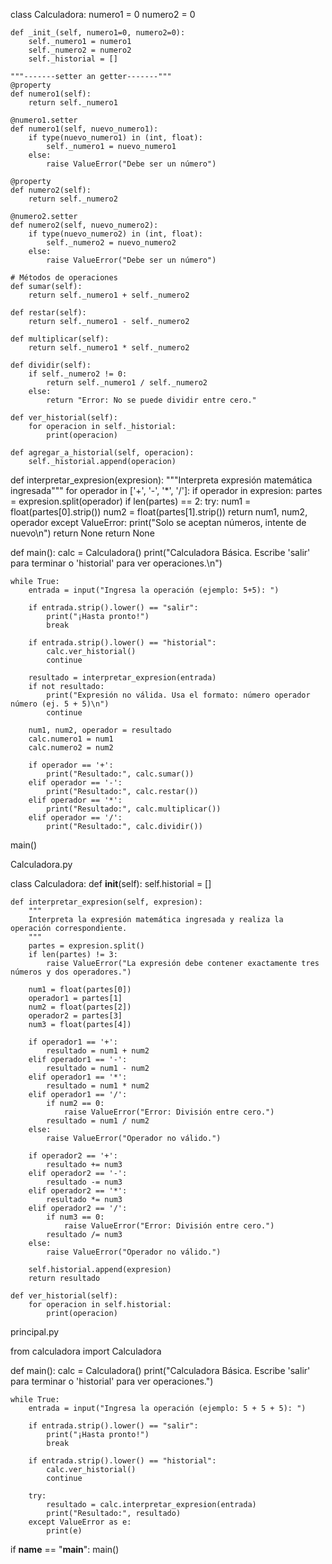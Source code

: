 class Calculadora:
    numero1 = 0
    numero2 = 0

    def _init_(self, numero1=0, numero2=0):  
        self._numero1 = numero1  
        self._numero2 = numero2  
        self._historial = []  
   
    """-------setter an getter-------"""  
    @property  
    def numero1(self):  
        return self._numero1  
   
    @numero1.setter  
    def numero1(self, nuevo_numero1):  
        if type(nuevo_numero1) in (int, float):  
            self._numero1 = nuevo_numero1  
        else:  
            raise ValueError("Debe ser un número")  

    @property  
    def numero2(self):  
        return self._numero2  
       
    @numero2.setter  
    def numero2(self, nuevo_numero2):  
        if type(nuevo_numero2) in (int, float):  
            self._numero2 = nuevo_numero2  
        else:  
            raise ValueError("Debe ser un número")  
           
    # Métodos de operaciones  
    def sumar(self):  
        return self._numero1 + self._numero2  

    def restar(self):  
        return self._numero1 - self._numero2  

    def multiplicar(self):  
        return self._numero1 * self._numero2  

    def dividir(self):  
        if self._numero2 != 0:  
            return self._numero1 / self._numero2  
        else:  
            return "Error: No se puede dividir entre cero."  

    def ver_historial(self):  
        for operacion in self._historial:  
            print(operacion)  

    def agregar_a_historial(self, operacion):  
        self._historial.append(operacion)


def interpretar_expresion(expresion):
    """Interpreta expresión matemática ingresada"""
    for operador in ['+', '-', '*', '/']:
        if operador in expresion:
            partes = expresion.split(operador)
            if len(partes) == 2:
                try:
                    num1 = float(partes[0].strip())
                    num2 = float(partes[1].strip())
                    return num1, num2, operador
                except ValueError:
                    print("Solo se aceptan números, intente de nuevo\n")
                    return None
    return None


def main():
    calc = Calculadora()
    print("Calculadora Básica. Escribe 'salir' para terminar o 'historial' para ver operaciones.\n")

    while True:  
        entrada = input("Ingresa la operación (ejemplo: 5+5): ")  
      
        if entrada.strip().lower() == "salir":  
            print("¡Hasta pronto!")  
            break  
                      
        if entrada.strip().lower() == "historial":  
            calc.ver_historial()  
            continue  
                      
        resultado = interpretar_expresion(entrada)  
        if not resultado:  
            print("Expresión no válida. Usa el formato: número operador número (ej. 5 + 5)\n")  
            continue  

        num1, num2, operador = resultado  
        calc.numero1 = num1  
        calc.numero2 = num2  

        if operador == '+':  
            print("Resultado:", calc.sumar())  
        elif operador == '-':  
            print("Resultado:", calc.restar())  
        elif operador == '*':  
            print("Resultado:", calc.multiplicar())  
        elif operador == '/':  
            print("Resultado:", calc.dividir())  
                          
main()







Calculadora.py

class Calculadora:
    def __init__(self):
        self.historial = []

    def interpretar_expresion(self, expresion):
        """
        Interpreta la expresión matemática ingresada y realiza la operación correspondiente.
        """
        partes = expresion.split()
        if len(partes) != 3:
            raise ValueError("La expresión debe contener exactamente tres números y dos operadores.")

        num1 = float(partes[0])
        operador1 = partes[1]
        num2 = float(partes[2])
        operador2 = partes[3]
        num3 = float(partes[4])

        if operador1 == '+':
            resultado = num1 + num2
        elif operador1 == '-':
            resultado = num1 - num2
        elif operador1 == '*':
            resultado = num1 * num2
        elif operador1 == '/':
            if num2 == 0:
                raise ValueError("Error: División entre cero.")
            resultado = num1 / num2
        else:
            raise ValueError("Operador no válido.")

        if operador2 == '+':
            resultado += num3
        elif operador2 == '-':
            resultado -= num3
        elif operador2 == '*':
            resultado *= num3
        elif operador2 == '/':
            if num3 == 0:
                raise ValueError("Error: División entre cero.")
            resultado /= num3
        else:
            raise ValueError("Operador no válido.")

        self.historial.append(expresion)
        return resultado

    def ver_historial(self):
        for operacion in self.historial:
            print(operacion)






principal.py

from calculadora import Calculadora

def main():
    calc = Calculadora()
    print("Calculadora Básica. Escribe 'salir' para terminar o 'historial' para ver operaciones.")

    while True:
        entrada = input("Ingresa la operación (ejemplo: 5 + 5 + 5): ")

        if entrada.strip().lower() == "salir":
            print("¡Hasta pronto!")
            break

        if entrada.strip().lower() == "historial":
            calc.ver_historial()
            continue

        try:
            resultado = calc.interpretar_expresion(entrada)
            print("Resultado:", resultado)
        except ValueError as e:
            print(e)

if __name__ == "__main__":
    main()
